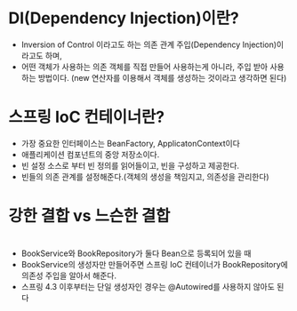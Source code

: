 # DI(Dependency Injection)이란? 
- Inversion of Control 이라고도 하는 의존 관계 주입(Dependency Injection)이라고도 하며, 
- 어떤 객체가 사용하는 의존 객체를 직접 만들어 사용하는게 아니라, 주입 받아 사용하는 방법이다. (new 연산자를 이용해서 객체를 생성하는 것이라고 생각하면 된다)

# 스프링 IoC 컨테이너란?
- 가장 중요한 인터페이스는 BeanFactory, ApplicatonContext이다
- 애플리케이션 컴포넌트의 중앙 저장소이다.
- 빈 설정 소스로 부터 빈 정의를 읽어들이고, 빈을 구성하고 제공한다.
- 빈들의 의존 관계를 설정해준다.(객체의 생성을 책임지고, 의존성을 관리한다)
 

# 강한 결합 vs 느슨한 결합


# 

- BookService와 BookRepository가 둘다 Bean으로 등록되어 있을 때 
- BookService의 생성자만 만들어주면 스프링 IoC 컨테이너가 BookRepository에 의존성 주입을 알아서 해준다.
- 스프링 4.3 이후부터는 단일 생성자인 경우는 @Autowired를 사용하지 않아도 된다
